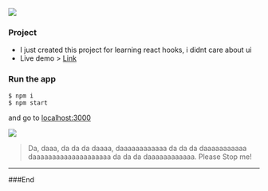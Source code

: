 ![](https://images.mobilefun.co.uk/graphics/productmisc/55542/Star-Wars-banner.jpg)

### Project

- I just created this project for learning react hooks, i didnt care about ui
- Live demo > [Link](http://str-wrs.surge.sh)

### Run the app

```
$ npm i
$ npm start
```

and go to [localhost:3000](http://localhost:3000/)

[![](https://3.bp.blogspot.com/-uV_cfAFp-qQ/WAUmED332VI/AAAAAAADNqE/I-JmkoZW4awWm8EBbidjjSyybPbr5zhNwCLcB/s1600/LEGO%2BStar%2BWars%2BKrennic%2527s%2BImperial%2BShuttle%2BReview%2Bset%2B75156%2B.jpg)](https://3.bp.blogspot.com/-uV_cfAFp-qQ/WAUmED332VI/AAAAAAADNqE/I-JmkoZW4awWm8EBbidjjSyybPbr5zhNwCLcB/s1600/LEGO%2BStar%2BWars%2BKrennic%2527s%2BImperial%2BShuttle%2BReview%2Bset%2B75156%2B.jpg")

> Da, daaa, da da da daaaa, daaaaaaaaaaaa da da da daaaaaaaaaaa daaaaaaaaaaaaaaaaaaaa da da da daaaaaaaaaaaa. Please Stop me!

---

###End
